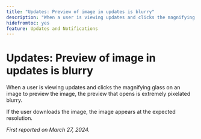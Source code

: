 ```yaml
---
title: "Updates: Preview of image in updates is blurry"
description: "When a user is viewing updates and clicks the magnifying glass on an image to preview the image, the preview that opens is extremely pixelated blurry."
hidefromtoc: yes
feature: Updates and Notifications
---
```


# Updates: Preview of image in updates is blurry

When a user is viewing updates and clicks the magnifying glass on an image to preview the image, the preview that opens is extremely pixelated blurry.

If the user downloads the image, the image appears at the expected resolution.

_First reported on March 27, 2024._
